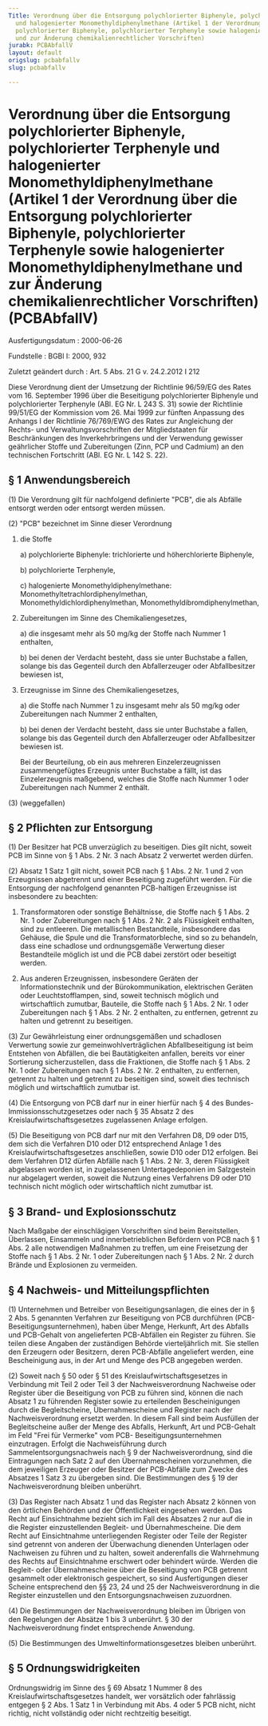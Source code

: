 ```yaml
---
Title: Verordnung über die Entsorgung polychlorierter Biphenyle, polychlorierter Terphenyle
  und halogenierter Monomethyldiphenylmethane (Artikel 1 der Verordnung über die Entsorgung
  polychlorierter Biphenyle, polychlorierter Terphenyle sowie halogenierter Monomethyldiphenylmethane
  und zur Änderung chemikalienrechtlicher Vorschriften)
jurabk: PCBAbfallV
layout: default
origslug: pcbabfallv
slug: pcbabfallv

---
```


# Verordnung über die Entsorgung polychlorierter Biphenyle, polychlorierter Terphenyle und halogenierter Monomethyldiphenylmethane (Artikel 1 der Verordnung über die Entsorgung polychlorierter Biphenyle, polychlorierter Terphenyle sowie halogenierter Monomethyldiphenylmethane und zur Änderung chemikalienrechtlicher Vorschriften) (PCBAbfallV)

Ausfertigungsdatum
:   2000-06-26

Fundstelle
:   BGBl I: 2000, 932

Zuletzt geändert durch
:   Art. 5 Abs. 21 G v. 24.2.2012 I 212

Diese Verordnung dient der Umsetzung der Richtlinie 96/59/EG des
Rates vom 16. September 1996 über die Beseitigung polychlorierter
Biphenyle und polychlorierter Terphenyle (ABl. EG Nr. L 243 S. 31)
sowie
der Richtlinie 99/51/EG der Kommission vom 26. Mai 1999 zur fünften
Anpassung des Anhangs I der Richtlinie 76/769/EWG des Rates zur
Angleichung der Rechts- und Verwaltungsvorschriften der
Mitgliedstaaten für Beschränkungen des Inverkehrbringens und der
Verwendung gewisser geährlicher Stoffe und Zubereitungen (Zinn,
PCP und Cadmium) an den technischen Fortschritt (ABl. EG Nr.
L 142 S. 22).


## § 1 Anwendungsbereich

(1) Die Verordnung gilt für nachfolgend definierte "PCB", die als
Abfälle entsorgt werden oder entsorgt werden müssen.

(2) "PCB" bezeichnet im Sinne dieser Verordnung

1.  die Stoffe

    a)  polychlorierte Biphenyle: trichlorierte und höherchlorierte Biphenyle,


    b)  polychlorierte Terphenyle,


    c)  halogenierte Monomethyldiphenylmethane:
        Monomethyltetrachlordiphenylmethan, Monomethyldichlordiphenylmethan,
        Monomethyldibromdiphenylmethan,





2.  Zubereitungen im Sinne des Chemikaliengesetzes,

    a)  die insgesamt mehr als 50 mg/kg der Stoffe nach Nummer 1 enthalten,


    b)  bei denen der Verdacht besteht, dass sie unter Buchstabe a fallen,
        solange bis das Gegenteil durch den Abfallerzeuger oder Abfallbesitzer
        bewiesen ist,





3.  Erzeugnisse im Sinne des Chemikaliengesetzes,

    a)  die Stoffe nach Nummer 1 zu insgesamt mehr als 50 mg/kg oder
        Zubereitungen nach Nummer 2 enthalten,


    b)  bei denen der Verdacht besteht, dass sie unter Buchstabe a fallen,
        solange bis das Gegenteil durch den Abfallerzeuger oder Abfallbesitzer
        bewiesen ist.




    Bei der Beurteilung, ob ein aus mehreren Einzelerzeugnissen
    zusammengefügtes Erzeugnis unter Buchstabe a fällt, ist das
    Einzelerzeugnis maßgebend, welches die Stoffe nach Nummer 1 oder
    Zubereitungen nach Nummer 2 enthält.




(3) (weggefallen)


## § 2 Pflichten zur Entsorgung

(1) Der Besitzer hat PCB unverzüglich zu beseitigen. Dies gilt nicht,
soweit PCB im Sinne von § 1 Abs. 2 Nr. 3 nach Absatz 2 verwertet
werden dürfen.

(2) Absatz 1 Satz 1 gilt nicht, soweit PCB nach § 1 Abs. 2 Nr. 1 und 2
von Erzeugnissen abgetrennt und einer Beseitigung zugeführt werden.
Für die Entsorgung der nachfolgend genannten PCB-haltigen Erzeugnisse
ist insbesondere zu beachten:

1.  Transformatoren oder sonstige Behältnisse, die Stoffe nach § 1 Abs. 2
    Nr. 1 oder Zubereitungen nach § 1 Abs. 2 Nr. 2 als Flüssigkeit
    enthalten, sind zu entleeren. Die metallischen Bestandteile,
    insbesondere das Gehäuse, die Spule und die Transformatorbleche, sind
    so zu behandeln, dass eine schadlose und ordnungsgemäße Verwertung
    dieser Bestandteile möglich ist und die PCB dabei zerstört oder
    beseitigt werden.


2.  Aus anderen Erzeugnissen, insbesondere Geräten der Informationstechnik
    und der Bürokommunikation, elektrischen Geräten oder
    Leuchtstofflampen, sind, soweit technisch möglich und wirtschaftlich
    zumutbar, Bauteile, die Stoffe nach § 1 Abs. 2 Nr. 1 oder
    Zubereitungen nach § 1 Abs. 2 Nr. 2 enthalten, zu entfernen, getrennt
    zu halten und getrennt zu beseitigen.




(3) Zur Gewährleistung einer ordnungsgemäßen und schadlosen Verwertung
sowie zur gemeinwohlverträglichen Abfallbeseitigung ist beim Entstehen
von Abfällen, die bei Bautätigkeiten anfallen, bereits vor einer
Sortierung sicherzustellen, dass die Fraktionen, die Stoffe nach § 1
Abs. 2 Nr. 1 oder Zubereitungen nach § 1 Abs. 2 Nr. 2 enthalten, zu
entfernen, getrennt zu halten und getrennt zu beseitigen sind, soweit
dies technisch möglich und wirtschaftlich zumutbar ist.

(4) Die Entsorgung von PCB darf nur in einer hierfür nach § 4 des
Bundes-Immissionsschutzgesetzes oder nach § 35 Absatz 2 des
Kreislaufwirtschaftsgesetzes zugelassenen Anlage erfolgen.

(5) Die Beseitigung von PCB darf nur mit den Verfahren D8, D9 oder
D15, dem sich die Verfahren D10 oder D12 entsprechend Anlage 1 des
Kreislaufwirtschaftsgesetzes anschließen, sowie D10 oder D12 erfolgen.
Bei dem Verfahren D12 dürfen Abfälle nach § 1 Abs. 2 Nr. 3, deren
Flüssigkeit abgelassen worden ist, in zugelassenen Untertagedeponien
im Salzgestein nur abgelagert werden, soweit die Nutzung eines
Verfahrens D9 oder D10 technisch nicht möglich oder wirtschaftlich
nicht zumutbar ist.


## § 3 Brand- und Explosionsschutz

Nach Maßgabe der einschlägigen Vorschriften sind beim Bereitstellen,
Überlassen, Einsammeln und innerbetrieblichen Befördern von PCB nach §
1 Abs. 2 alle notwendigen Maßnahmen zu treffen, um eine Freisetzung
der Stoffe nach § 1 Abs. 2 Nr. 1 oder Zubereitungen nach § 1 Abs. 2
Nr. 2 durch Brände und Explosionen zu vermeiden.


## § 4 Nachweis- und Mitteilungspflichten

(1) Unternehmen und Betreiber von Beseitigungsanlagen, die eines der
in § 2 Abs. 5 genannten Verfahren zur Beseitigung von PCB durchführen
(PCB-Beseitigungsunternehmen), haben über Menge, Herkunft, Art des
Abfalls und PCB-Gehalt von angelieferten PCB-Abfällen ein Register zu
führen. Sie teilen diese Angaben der zuständigen Behörde
vierteljährlich mit. Sie stellen den Erzeugern oder Besitzern, deren
PCB-Abfälle angeliefert werden, eine Bescheinigung aus, in der Art und
Menge des PCB angegeben werden.

(2) Soweit nach § 50 oder § 51 des Kreislaufwirtschaftsgesetzes in
Verbindung mit Teil 2 oder Teil 3 der Nachweisverordnung Nachweise
oder Register über die Beseitigung von PCB zu führen sind, können die
nach Absatz 1 zu führenden Register sowie zu erteilenden
Bescheinigungen durch die Begleitscheine, Übernahmescheine und
Register nach der Nachweisverordnung ersetzt werden. In diesem Fall
sind beim Ausfüllen der Begleitscheine außer der Menge des Abfalls,
Herkunft, Art und PCB-Gehalt im Feld "Frei für Vermerke" vom PCB-
Beseitigungsunternehmen einzutragen. Erfolgt die Nachweisführung durch
Sammelentsorgungsnachweis nach § 9 der Nachweisverordnung, sind die
Eintragungen nach Satz 2 auf den Übernahmescheinen vorzunehmen, die
dem jeweiligen Erzeuger oder Besitzer der PCB-Abfälle zum Zwecke des
Absatzes 1 Satz 3 zu übergeben sind. Die Bestimmungen des § 19 der
Nachweisverordnung bleiben unberührt.

(3) Das Register nach Absatz 1 und das Register nach Absatz 2 können
von den örtlichen Behörden und der Öffentlichkeit eingesehen werden.
Das Recht auf Einsichtnahme bezieht sich im Fall des Absatzes 2 nur
auf die in die Register einzustellenden Begleit- und Übernahmescheine.
Die dem Recht auf Einsichtnahme unterliegenden Register oder Teile der
Register sind getrennt von anderen der Überwachung dienenden
Unterlagen oder Nachweisen zu führen und zu halten, soweit
anderenfalls die Wahrnehmung des Rechts auf Einsichtnahme erschwert
oder behindert würde. Werden die Begleit- oder Übernahmescheine über
die Beseitigung von PCB getrennt gesammelt oder elektronisch
gespeichert, so sind Ausfertigungen dieser Scheine entsprechend den §§
23, 24 und 25 der Nachweisverordnung in die Register einzustellen und
den Entsorgungsnachweisen zuzuordnen.

(4) Die Bestimmungen der Nachweisverordnung bleiben im Übrigen von den
Regelungen der Absätze 1 bis 3 unberührt. § 30 der Nachweisverordnung
findet entsprechende Anwendung.

(5) Die Bestimmungen des Umweltinformationsgesetzes bleiben unberührt.


## § 5 Ordnungswidrigkeiten

Ordnungswidrig im Sinne des § 69 Absatz 1 Nummer 8 des
Kreislaufwirtschaftsgesetzes handelt, wer vorsätzlich oder fahrlässig
entgegen § 2 Abs. 1 Satz 1 in Verbindung mit Abs. 4 oder 5 PCB nicht,
nicht richtig, nicht vollständig oder nicht rechtzeitig beseitigt.

